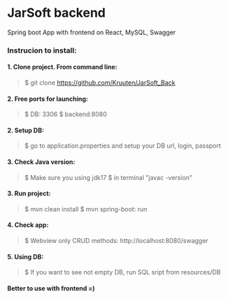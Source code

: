 # JarSoft backend
Spring boot App with frontend on React, MySQL, Swagger

### Instrucion to install: ###
#### 1. Clone project. From command line: ####
> $ git clone https://github.com/Kruuten/JarSoft_Back

#### 2. Free ports for launching: ####
> $ DB: 3306
> $ backend:8080

#### 2.  Setup DB: ####
> $ go to application.properties and setup your DB url, login, passport

#### 3. Check Java version: ####
> $ Make sure you using jdk17
> $ in terminal "javac -version"

#### 3. Run project: ####
> $ mvn clean install
> $ mvn spring-boot: run

#### 4. Check app: ####
> $ Webview only CRUD methods: http://localhost:8080/swagger

#### 5.  Using DB: ####
> $ If you want to see not empty DB, run SQL sript from resources/DB

#### Better to use with frontend =) ####
